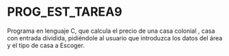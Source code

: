 # PROG_EST_TAREA9
Programa en lenguaje C, que calcula el precio de una casa colonial , casa con entrada dividida, pidiéndole al usuario que introduzca los datos del área y el tipo de casa a Escoger.
